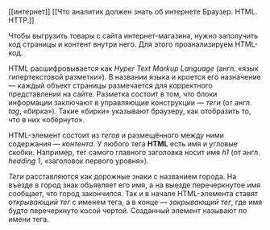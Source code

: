 [[интернет]]
[[Что аналитик должен знать об интернете Браузер. HTML. HTTP.]]

Чтобы выгрузить товары с сайта интернет-магазина, нужно заполучить код страницы и контент внутри него. Для этого проанализируем HTML-код.

HTML расшифровывается как _Hyper Text Markup Language_ (англ. «язык гипертекстовой разметки»). В названии языка и кроется его назначение — каждый объект страницы размечается для корректного представления на сайте. Разметка состоит в том, что блоки информации заключают в управляющие конструкции — _теги_ (от англ. _tag_, «бирка»). Такие «бирки» указывают браузеру, как отобразить то, что в них «обёрнуто».

HTML-элемент состоит из _тегов_ и размещённого между ними содержания — _контента_. У любого тега **HTML** есть имя и угловые скобки. Например, тег самого главного заголовка носит имя _h1_ (от англ. _heading 1_, «заголовок первого уровня»).

_Теги_ расставляются как дорожные знаки с названием города. На въезде в город знак объявляет его имя, а на выезде перечеркнутое имя сообщает, что город закончился. Так и в начале HTML-элемента ставят _открывающий тег_ с именем тега, а в конце — _закрывающий тег_, где имя будто перечеркнуто косой чертой. Созданный элемент называют по имени тега.